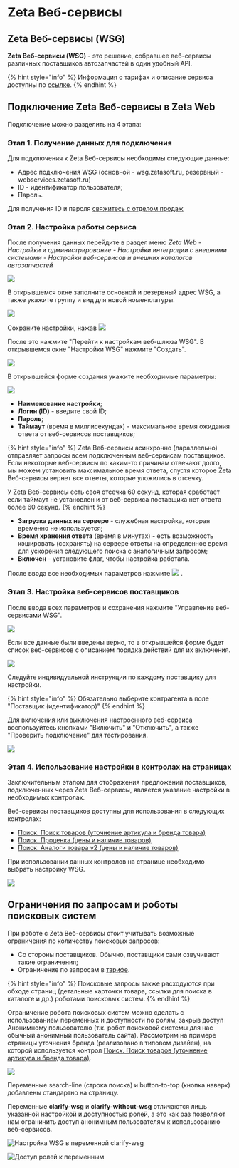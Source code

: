 # Zeta Веб-сервисы

## Zeta Веб-сервисы \(WSG\)

**Zeta Веб-сервисы \(WSG\)** - это решение, собравшее веб-сервисы различных поставщиков автозапчастей в один удобный API.

{% hint style="info" %}
Информация о тарифах и описание сервиса доступны по [ссылке](https://www.zetasoft.ru/products-zeta-webservices/).
{% endhint %}

## Подключение Zeta Веб-сервисы в Zeta Web

Подключение можно разделить на 4 этапа:

### Этап 1. Получение данных для подключения

Для подключения к Zeta Веб-сервисы необходимы следующие данные:

* Адрес подключения WSG \(основной - wsg.zetasoft.ru, резервный - webservices.zetasoft.ru\)
* ID - идентификатор пользователя;
* Пароль.

Для получения ID и пароля [свяжитесь с отделом продаж](https://www.zetasoft.ru/contacts/)

### Этап 2. Настройка работы сервиса

После получения данных перейдите в раздел меню _Zeta Web - Настройки и администрирование - Настройки интеграции с внешними системами - Настройки веб-сервисов и внешних каталогов автозапчастей_

![](../../.gitbook/assets/image%20%28239%29.png)

В открывшемся окне заполните основной и резервный адрес WSG, а также укажите группу и вид для новой номенклатуры.

![](../../.gitbook/assets/image%20%28264%29.png)

Сохраните настройки, нажав ![](../../.gitbook/assets/image-87%20%281%29.png)

После это нажмите "Перейти к настройкам веб-шлюза WSG". В открывшемся окне "Настройки WSG" нажмите "Создать".

![](../../.gitbook/assets/image%20%28150%29.png)

В открывшейся форме создания укажите необходимые параметры:

![](../../.gitbook/assets/image%20%28263%29.png)

* **Наименование настройки**;
* **Логин \(ID\)** - введите свой ID;
* **Пароль**;
* **Таймаут** \(время в миллисекундах\) - максимальное время ожидания ответа от веб-сервисов поставщиков;

{% hint style="info" %}
Zeta Веб-сервисы асинхронно \(параллельно\) отправляет запросы всем подключенным веб-сервисам поставщиков. Если некоторые веб-сервисы по каким-то причинам отвечают долго, мы можем установить максимальное время ответа, спустя которое Zeta Веб-сервисы вернет все ответы, которые уложились в отсечку.

У Zeta Веб-сервисы есть своя отсечка 60 секунд, которая сработает если таймаут не установлен и от веб-сервиса поставщика нет ответа более 60 секунд.
{% endhint %}

* **Загрузка данных на сервере** - служебная настройка, которая временно не используется;
* **Время хранения ответа** \(время в минутах\) - есть возможность кэшировать \(сохранять\) на сервере ответы на определенное время для ускорения следующего поиска с аналогичным запросом;
* **Включен** - установите флаг, чтобы настройка работала.

После ввода все необходимых параметров нажмите ![](../../.gitbook/assets/image-87.png) .

### Этап 3. Настройка веб-сервисов поставщиков

После ввода всех параметров и сохранения нажмите "Управление веб-сервисами WSG".

![](../../.gitbook/assets/image%20%28187%29.png)

Если все данные были введены верно, то в открывшейся форме будет список веб-сервисов с описанием порядка действий для их включения.

![](../../.gitbook/assets/image%20%2893%29.png)

  
Следуйте индивидуальной инструкции по каждому поставщику для настройки.

{% hint style="info" %}
Обязательно выберите контрагента в поле "Поставщик \(идентификатор\)"
{% endhint %}

Для включения или выключения настроенного веб-сервиса воспользуйтесь кнопками "Включить" и "Отключить", а также "Проверить подключение" для тестирования.

![](../../.gitbook/assets/image%20%2887%29.png)

### Этап 4. Использование настройки в контролах на страницах

Заключительным этапом для отображения предложений поставщиков, подключенных через Zeta Веб-сервисы, является указание настройки в необходимых контролах.

Веб-сервисы поставщиков доступны для использования в следующих контролах:

* [Поиск. Поиск товаров \(уточнение артикула и бренда товара\)](../../tekhnicheskaya-dokumentaciya/opisanie-kontrolov/1.-poisk-katalog-tovary/poisk.-poisk-tovarov-utochnenie-artikula-i-brenda-tovara-..md)
* [Поиск. Проценка \(цены и наличие товаров\)](../../tekhnicheskaya-dokumentaciya/opisanie-kontrolov/1.-poisk-katalog-tovary/poisk.-procenka-ceny-i-nalichie-tovarov-..md)
* [Поиск. Аналоги товара v2 \(цены и наличие товаров\)](../../tekhnicheskaya-dokumentaciya/opisanie-kontrolov/1.-poisk-katalog-tovary/poisk.-analogi-tovara-v2-ceny-i-nalichie-tovarov-..md)

При использовании данных контролов на странице необходимо выбрать настройку WSG.

![](../../.gitbook/assets/image%20%28248%29.png)

## Ограничения по запросам и роботы поисковых систем

При работе с Zeta Веб-сервисы стоит учитывать возможные ограничения по количеству поисковых запросов:

* Со стороны поставщиков. Обычно, поставщики сами озвучивают такие ограничения;
* Ограничение по запросам в [тарифе](https://www.zetasoft.ru/products-zeta-webservices/).

{% hint style="info" %}
Поисковые запросы также расходуются при обходе страниц \(детальные карточки товара, ссылки для поиска в каталоге и др.\) роботами поисковых систем.
{% endhint %}

Ограничение робота поисковых систем можно сделать с использованием переменных и доступности по ролям, закрыв доступ Анонимному пользователю \(т.к. робот поисковой системы для нас обычный анонимный пользователь сайта\). Рассмотрим на примере страницы уточнения бренда \(реализовано в типовом дизайен\), на которой используется контрол [Поиск. Поиск товаров \(уточнение артикула и бренда товара\)](../../tekhnicheskaya-dokumentaciya/opisanie-kontrolov/1.-poisk-katalog-tovary/poisk.-poisk-tovarov-utochnenie-artikula-i-brenda-tovara-..md).

![](../../.gitbook/assets/image%20%28265%29.png)

Переменные search-line \(строка поиска\) и button-to-top \(кнопка наверх\) добавлены стандартно на страницу.

Переменные **clarify-wsg** и **clarify-without-wsg** отличаются лишь указанной настройкой и доступностью ролей, а это как раз позволяют нам ограничить доступ анонимным пользователям к использованию веб-сервисов.

![&#x41D;&#x430;&#x441;&#x442;&#x440;&#x43E;&#x439;&#x43A;&#x430; WSG &#x432; &#x43F;&#x435;&#x440;&#x435;&#x43C;&#x435;&#x43D;&#x43D;&#x43E;&#x439; clarify-wsg](../../.gitbook/assets/image%20%28144%29.png)

![&#x414;&#x43E;&#x441;&#x442;&#x443;&#x43F; &#x440;&#x43E;&#x43B;&#x435;&#x439; &#x43A; &#x43F;&#x435;&#x440;&#x435;&#x43C;&#x435;&#x43D;&#x43D;&#x44B;&#x43C; ](../../.gitbook/assets/image%20%2877%29.png)

